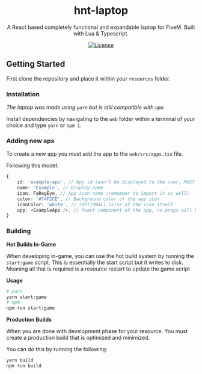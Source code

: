 <h1 align="center">hnt-laptop</h1>

<div align="center">
A React based completely functional and expandable laptop for FiveM. Built with Lua & Typescript.
</div>



<div align="center">

[![License](https://img.shields.io/github/license/pedroscosta/hnt-laptop)](https://github.com/pedroscosta/hnt-laptop/blob/main/LICENSE)
</div>

## Getting Started

First clone the repository and place
it within your `resources` folder.

### Installation

*The laptop was made using `yarn` but is still compatible with
`npm`.*

Install dependencies by navigating to the `web` folder within
a terminal of your choice and type `yarn` or `npm i`.

### Adding new aps

To create a new app you must add the app to the `web/src/apps.tsx` file.

Following this model:

```typescript
{
    id: 'example-app', // App id (won't be displayed to the user, MUST BE UNIQUE)
    name: 'Example', // Display name
    icon: FaRegEye, // App icon name (remember to import it as well)
    color: '#74F2CE', // Background color of the app icon
    iconColor: 'white', // (OPTIONAL) Color of the icon itself
    app: <ExampleApp />, // React component of the app, no props will be passed to this, any data must be passed using React Context or any other method.
}
```

### Building

**Hot Builds In-Game**

When developing in-game, you can use the hot build system by
running the `start:game` script. This is essentially the start
script but it writes to disk. Meaning all that is required is a
resource restart to update the game script

**Usage**
```sh
# yarn
yarn start:game
# npm
npm run start:game
```

**Production Builds**

When you are done with development phase for your resource. You
must create a production build that is optimized and minimized.

You can do this by running the following:

```sh
yarn build 
npm run build
```




